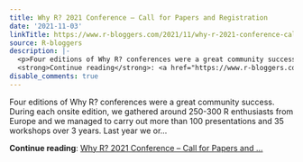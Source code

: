 ```yaml
---
title: Why R? 2021 Conference – Call for Papers and Registration
date: '2021-11-03'
linkTitle: https://www.r-bloggers.com/2021/11/why-r-2021-conference-call-for-papers-and-registration/
source: R-bloggers
description: |-
  <p>Four editions of Why R? conferences were a great community success. During each onsite edition, we gathered around 250-300 R enthusiasts from Europe and we managed to carry out more than 100 presentations and 35 workshops over 3 years. Last year we or...</p>
  <strong>Continue reading</strong>: <a href="https://www.r-bloggers.com/2021/11/why-r-2021-conference-call-for-papers-and-registration/">Why R? 2021 Conference – Call for Papers and ...
disable_comments: true
---
```

<p>Four editions of Why R? conferences were a great community success. During each onsite edition, we gathered around 250-300 R enthusiasts from Europe and we managed to carry out more than 100 presentations and 35 workshops over 3 years. Last year we or...</p>
<strong>Continue reading</strong>: <a href="https://www.r-bloggers.com/2021/11/why-r-2021-conference-call-for-papers-and-registration/">Why R? 2021 Conference – Call for Papers and ...